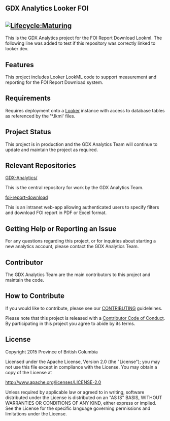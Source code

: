 ## GDX Analytics Looker FOI
[![Lifecycle:Maturing](https://img.shields.io/badge/Lifecycle-Maturing-007EC6)](<Redirect-URL>)
---

This is the GDX Analytics project for the FOI Report Download Lookml.
The following line was added to test if this repository was correctly linked to looker dev.

## Features

This project includes Looker LookML code to support measurement and reporting for the FOI Report Download system.

## Requirements

Requires deployment onto a [Looker](https://looker.com/) instance with access to database tables as referenced by the '*.lkml' files.

## Project Status

This project is in production and the GDX Analytics Team will continue to update and maintain the project as required.

## Relevant Repositories

[GDX-Analytics/](https://github.com/bcgov/GDX-Analytics/)

This is the central repository for work by the GDX Analytics Team.

[foi-report-download](https://github.com/bcgov/foi-report-download)

This is an intranet web-app allowing authenticated users to specify filters and download FOI report in PDF or Excel format.

## Getting Help or Reporting an Issue

For any questions regarding this project, or for inquiries about starting a new analytics account, please contact the GDX Analytics Team.

## Contributor

The GDX Analytics Team are the main contributors to this project and maintain the code.

## How to Contribute

If you would like to contribute, please see our [CONTRIBUTING](CONTRIBUTING.md) guideleines.

Please note that this project is released with a [Contributor Code of Conduct](CODE_OF_CONDUCT.md). By participating in this project you agree to abide by its terms.

## License

Copyright 2015 Province of British Columbia

Licensed under the Apache License, Version 2.0 (the "License");
you may not use this file except in compliance with the License.
You may obtain a copy of the License at

   http://www.apache.org/licenses/LICENSE-2.0

Unless required by applicable law or agreed to in writing, software
distributed under the License is distributed on an "AS IS" BASIS,
WITHOUT WARRANTIES OR CONDITIONS OF ANY KIND, either express or implied.
See the License for the specific language governing permissions and limitations under the License.
